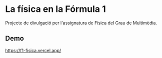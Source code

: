
# La física en la Fórmula 1

Projecte de divulgació per l'assignatura de Física del Grau de Multimèdia.


## Demo

https://f1-fisica.vercel.app/
